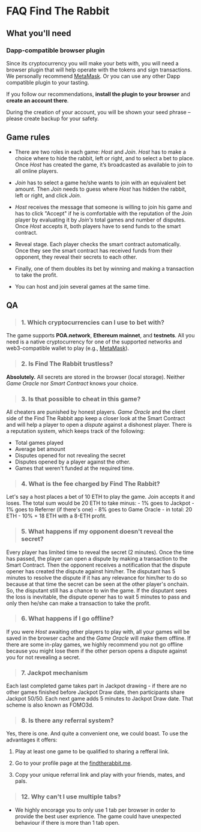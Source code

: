 # FAQ Find The Rabbit

## What you'll need

### Dapp-compatible browser plugin
Since its cryptocurrency you will make your bets with, you will need a browser plugin that will help operate with the tokens and sign transactions. We personally recommend [MetaMask](https://metamask.io/). Or you can use any other Dapp compatible plugin to your tasting.

If you follow our recommendations, **install the plugin to your browser** and **create an account there**.

During the creation of your account, you will be shown your seed phrase – please create backup for your safety.

## Game rules

- There are two roles in each game: *Host* and *Join*. *Host* has to make a choice where to hide the rabbit, left or right, and to select a bet to place. Once *Host* has created the game, it’s broadcasted as available to join to all online players.


- *Join* has to select a game he/she wants to join with an equivalent bet amount. Then *Join* needs to guess where *Host* has hidden the rabbit, left or right, and click *Join*.



- *Host* receives the message that someone is willing to join his game and has to click "Accept" if he is comfortable with the reputation of the Join player by evaluating it by *Join's* total games and number of disputes. Once *Host* accepts it, both players have to send funds to the smart contract.




- Reveal stage. Each player checks the smart contract automatically. Once they see the smart contract has received funds from their opponent, they reveal their secrets to each other. 

- Finally, one of them doubles its bet by winning and making a transaction to take the profit.

- You can host and join several games at the same time.

## QA
    
> ### 1. Which cryptocurrencies can I use to bet with?

The game supports **POA.network**, **Ethereum mainnet**, and **testnets**. All you need is a native cryptocurrency for one of the supported networks and web3-compatible wallet to play (e.g., [MetaMask](https://metamask.io/)).

> ### 2. Is Find The Rabbit trustless?

**Absolutely.** All secrets are stored in the browser (local storage). Neither *Game Oracle* nor *Smart Contract* knows your choice.

> ### 3. Is that possible to cheat in this game?

All cheaters are punished by honest players. *Game Oracle* and the client side of the Find The Rabbit app keep a closer look at the Smart Contract and will help a player to open a *dispute* against a dishonest player. There is a reputation system, which keeps track of the following:
* Total games played
* Average bet amount
* Disputes opened for not revealing the secret
* Disputes opened by a player against the other.
* Games that weren't funded at the required time.

> ### 4. What is the fee charged by Find The Rabbit?

Let's say a host places a bet of 10 ETH to play the game. Join accepts it and loses. The total sum would be 20 ETH to take minus:
        - 1% goes to Jackpot
        - 1% goes to Referrer (if there's one)
        - 8% goes to Game Oracle
    - in total: 20 ETH - 10%  = 18 ETH with a 8-ETH profit.

> ### 5. What happens if my opponent doesn't reveal the secret? 
Every player has limited time to reveal the secret (2 minutes). Once the time has passed, the player can open a dispute by making a transaction to the Smart Contract. Then the opponent receives a notification that the dispute opener has created the dispute against him/her. The disputant has 5 minutes to resolve the dispute if it has any relevance for him/her to do so because at that time the secret can be seen at the other player's onchain. So, the disputant still has a chance to win the game. If the disputant sees the loss is inevitable, the dispute opener has to wait 5 minutes to pass and only then he/she can make a transaction to take the profit.

> ### 6. What happens if I go offline?

If you were *Host* awaiting other players to play with, all your games will be saved in the browser cache and the *Game Oracle* will make them offline. If there are some in-play games, we highly recommend you not go offline because you might lose them if the other person opens a dispute against you for not revealing a secret.

> ### 7. Jackpot mechanism

Each last completed game takes part in Jackpot drawing - if there are no other games finished before Jackpot Draw date, then participants share Jackpot 50/50. Each next game adds 5 minutes to Jackpot Draw date. That scheme is also known as FOMO3d.

> ### 8. Is there any referral system?

Yes, there is one. And quite a convenient one, we could boast. To use the advantages it offers:
1. Play at least one game to be qualified to sharing a refferal link.

2. Go to your profile page at the [findtherabbit.me](https://findtherabbit.me). 

3. Copy your unique referral link and play with your friends, mates, and pals.

> ### 12. Why can't I use multiple tabs?
  - We highly encorage you to only use 1 tab per browser in order to provide the best user exprience. The game could have unexpected behaviour if there is more than 1 tab open.
